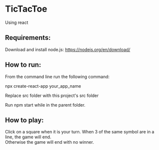 # TicTacToe
Using react

## Requirements: 

Download and install node.js: https://nodejs.org/en/download/

## How to run:

From the command line run the following command:

npx create-react-app your_app_name

Replace src folder with this project's src folder

Run npm start while in the parent folder.

## How to play:

Click on a square when it is your turn.
When 3 of the same symbol are in a line, the game will end.  
Otherwise the game will end with no winner.
